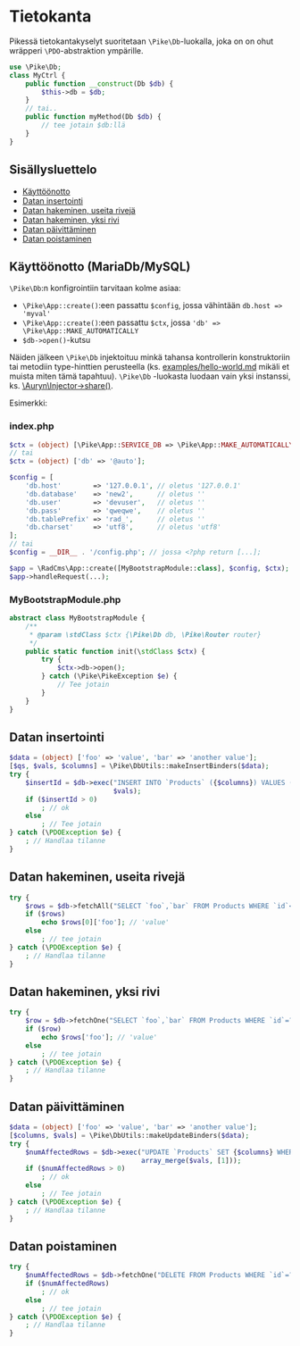 # Tietokanta

Pikessä tietokantakyselyt suoritetaan `\Pike\Db`-luokalla, joka on on ohut wräpperi `\PDO`-abstraktion ympärille.

```php
use \Pike\Db;
class MyCtrl {
    public function __construct(Db $db) {
        $this->db = $db;
    }
    // tai..
    public function myMethod(Db $db) {
        // tee jotain $db:llä
    }
}
```

## Sisällysluettelo

- [Käyttöönotto](#käyttöönotto-mariadbmysql)
- [Datan insertointi](#datan-insertointi)
- [Datan hakeminen, useita rivejä](#datan-hakeminen-useita-rivejä)
- [Datan hakeminen, yksi rivi](#datan-hakeminen-yksi-rivi)
- [Datan päivittäminen](#datan-päivittäminen)
- [Datan poistaminen](#datan-poistaminen)

## Käyttöönotto (MariaDb/MySQL)

`\Pike\Db`:n konfigrointiin tarvitaan kolme asiaa:
- `\Pike\App::create()`:een passattu `$config`, jossa vähintään `db.host => 'myval'`
- `\Pike\App::create()`:een passattu `$ctx`, jossa `'db' => \Pike\App::MAKE_AUTOMATICALLY`
- `$db->open()`-kutsu

Näiden jälkeen `\Pike\Db` injektoituu minkä tahansa kontrollerin konstruktoriin tai metodiin type-hinttien perusteella (ks. [examples/hello-world.md](examples/hello-world.md#helloworldsomecontrollerphp) mikäli et muista miten tämä tapahtuu). `\Pike\Db` -luokasta luodaan vain yksi instanssi, ks. [\Auryn\Injector->share()](https://github.com/rdlowrey/Auryn#instance-sharing).

Esimerkki:

### index.php

```php
$ctx = (object) [\Pike\App::SERVICE_DB => \Pike\App::MAKE_AUTOMATICALLY];
// tai
$ctx = (object) ['db' => '@auto'];

$config = [
    'db.host'        => '127.0.0.1', // oletus '127.0.0.1'
    'db.database'    => 'new2',      // oletus ''
    'db.user'        => 'devuser',   // oletus ''
    'db.pass'        => 'qweqwe',    // oletus ''
    'db.tablePrefix' => 'rad_',      // oletus ''
    'db.charset'     => 'utf8',      // oletus 'utf8'
];
// tai
$config = __DIR__ . '/config.php'; // jossa <?php return [...];

$app = \RadCms\App::create([MyBootstrapModule::class], $config, $ctx);
$app->handleRequest(...);

```

### MyBootstrapModule.php

```php
abstract class MyBootstrapModule {
    /**
     * @param \stdClass $ctx {\Pike\Db db, \Pike\Router router}
     */
    public static function init(\stdClass $ctx) {
        try {
            $ctx->db->open();
        } catch (\Pike\PikeException $e) {
            // Tee jotain
        }
    }
}

```

## Datan insertointi

```php
$data = (object) ['foo' => 'value', 'bar' => 'another value'];
[$qs, $vals, $columns] = \Pike\DbUtils::makeInsertBinders($data);
try {
    $insertId = $db->exec("INSERT INTO `Products` ({$columns}) VALUES ({$qs})",
                          $vals);
    if ($insertId > 0)
        ; // ok
    else
        ; // Tee jotain
} catch (\PDOException $e) {
    ; // Handlaa tilanne
}
```

## Datan hakeminen, useita rivejä

```php
try {
    $rows = $db->fetchAll("SELECT `foo`,`bar` FROM Products WHERE `id`<?", [3]);
    if ($rows)
        echo $rows[0]['foo']; // 'value'
    else
        ; // tee jotain
} catch (\PDOException $e) {
    ; // Handlaa tilanne
}
```

## Datan hakeminen, yksi rivi

```php
try {
    $row = $db->fetchOne("SELECT `foo`,`bar` FROM Products WHERE `id`=?", [1]);
    if ($row)
        echo $rows['foo']; // 'value'
    else
        ; // tee jotain
} catch (\PDOException $e) {
    ; // Handlaa tilanne
}
```

## Datan päivittäminen

```php
$data = (object) ['foo' => 'value', 'bar' => 'another value'];
[$columns, $vals] = \Pike\DbUtils::makeUpdateBinders($data);
try {
    $numAffectedRows = $db->exec("UPDATE `Products` SET {$columns} WHERE `id`=?",
                                 array_merge($vals, [1]));
    if ($numAffectedRows > 0)
        ; // ok
    else
        ; // Tee jotain
} catch (\PDOException $e) {
    ; // Handlaa tilanne
}
```

## Datan poistaminen

```php
try {
    $numAffectedRows = $db->fetchOne("DELETE FROM Products WHERE `id`=?", [1]);
    if ($numAffectedRows)
        ; // ok
    else
        ; // tee jotain
} catch (\PDOException $e) {
    ; // Handlaa tilanne
}
```
